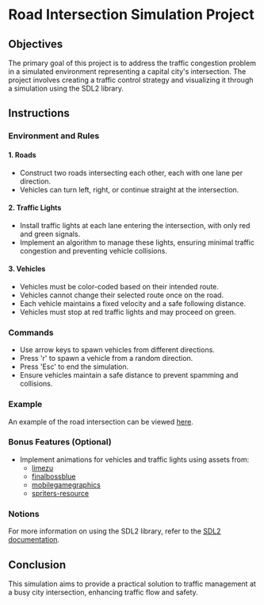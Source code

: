 # Road Intersection Simulation Project

## Objectives

The primary goal of this project is to address the traffic congestion problem in a simulated environment representing a capital city's intersection. The project involves creating a traffic control strategy and visualizing it through a simulation using the SDL2 library.

## Instructions

### Environment and Rules

#### 1. Roads
- Construct two roads intersecting each other, each with one lane per direction.
- Vehicles can turn left, right, or continue straight at the intersection.

#### 2. Traffic Lights
- Install traffic lights at each lane entering the intersection, with only red and green signals.
- Implement an algorithm to manage these lights, ensuring minimal traffic congestion and preventing vehicle collisions.

#### 3. Vehicles
- Vehicles must be color-coded based on their intended route.
- Vehicles cannot change their selected route once on the road.
- Each vehicle maintains a fixed velocity and a safe following distance.
- Vehicles must stop at red traffic lights and may proceed on green.

### Commands
- Use arrow keys to spawn vehicles from different directions.
- Press 'r' to spawn a vehicle from a random direction.
- Press 'Esc' to end the simulation.
- Ensure vehicles maintain a safe distance to prevent spamming and collisions.

### Example
An example of the road intersection can be viewed [here](#).

### Bonus Features (Optional)
- Implement animations for vehicles and traffic lights using assets from:
  - [limezu](#)
  - [finalbossblue](#)
  - [mobilegamegraphics](#)
  - [spriters-resource](#)

### Notions
For more information on using the SDL2 library, refer to the [SDL2 documentation](https://docs.rs/sdl2/0.34.3/sdl2/).

## Conclusion
This simulation aims to provide a practical solution to traffic management at a busy city intersection, enhancing traffic flow and safety.
